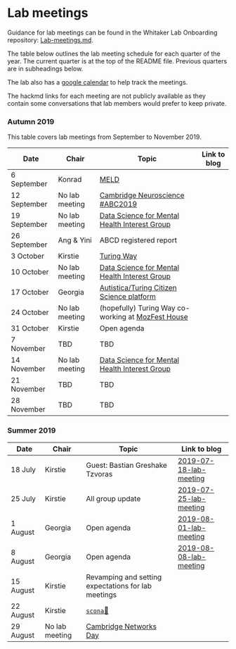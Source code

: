 # Lab meetings

Guidance for lab meetings can be found in the Whitaker Lab Onboarding repository: [Lab-meetings.md](https://github.com/WhitakerLab/Onboarding/blob/lab-meetings/Lab-meetings.md).

The table below outlines the lab meeting schedule for each quarter of the year.
The current quarter is at the top of the README file.
Previous quarters are in subheadings below.

The lab also has a [google calendar](https://calendar.google.com/calendar/embed?src=7nar31c6ni4esif8fn1881kgds%40group.calendar.google.com) to help track the meetings.

The hackmd links for each meeting are not publicly available as they contain some conversations that lab members would prefer to keep private.

### Autumn 2019

This table covers lab meetings from September to November 2019.

| Date | Chair | Topic | Link to blog |
| ---- | ----- | ----- | ------------ |
| 6 September | Konrad | [MELD](https://meldproject.github.io) | |
| 12 September | No lab meeting | [Cambridge Neuroscience #ABC2019](https://www.neuroscience.cam.ac.uk/events/ABC2019/) | |
| 19 September | No lab meeting | [Data Science for Mental Health Interest Group](https://turing-ds4mh.github.io/meetings.html) | |
| 26 September | Ang & Yini | ABCD registered report | |
| 3 October | Kirstie | [Turing Way](https://github.com/alan-turing-institute/the-turing-way) | |
| 10 October | No lab meeting | [Data Science for Mental Health Interest Group](https://turing-ds4mh.github.io/meetings.html) | |
| 17 October | Georgia | [Autistica/Turing Citizen Science platform](https://github.com/alan-turing-institute/AutisticaCitizenScience) | |
| 24 October | No lab meeting | (hopefully) Turing Way co-working at [MozFest House](https://www.mozillafestival.org/en/house/) | |
| 31 October | Kirstie | Open agenda | |
| 7 November | TBD | TBD | |
| 14 November | No lab meeting | [Data Science for Mental Health Interest Group](https://turing-ds4mh.github.io/meetings.html) | |
| 21 November | TBD | TBD | |
| 28 November | TBD | TBD | |

### Summer 2019

| Date | Chair | Topic | Link to blog |
| ---- | ----- | ----- | ------------ |
| 18 July | Kirstie | Guest: Bastian Greshake Tzvoras | [2019-07-18-lab-meeting](https://whitakerlab.github.io/blog/2019-07-18-lab-meeting) |
| 25 July | Kirstie | All group update | [2019-07-25-lab-meeting](https://whitakerlab.github.io/blog/2019-07-25-lab-meeting) |
| 1 August | Georgia | Open agenda | [2019-08-01-lab-meeting](https://whitakerlab.github.io/blog/2019-08-01-lab-meeting) |
| 8 August | Georgia | Open agenda | [2019-08-08-lab-meeting](https://whitakerlab.github.io/blog/2019-08-08-lab-meeting) |
| 15 August | Kirstie | Revamping and setting expectations for lab meetings | |
| 22 August | Kirstie | [`scona`🍪](https://github.com/WhitakerLab/scona) | |
| 29 August | No lab meeting | [Cambridge Networks Day](https://www.cnn.group.cam.ac.uk/cambridge-networks-day) | |
